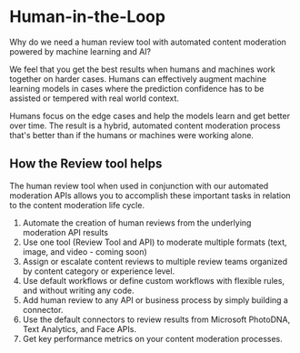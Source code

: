 <!--
NavPath: Content Moderator/Review Tool User Guide
LinkLabel: Human in the Loop
Url: content-moderator/documentation/review-tool-user-guide/human-in-the-loop
Weight: 25
-->

# Human-in-the-Loop #

Why do we need a human review tool with automated content moderation powered by machine learning and AI? 

We feel that you get the best results when humans and machines work together on harder cases. Humans can effectively augment machine learning models in cases where the prediction confidence has to be assisted or tempered with real world context. 

Humans focus on the edge cases and help the models learn and get better over time. The result is a hybrid, automated content moderation process that's better than if the humans or machines were working alone.

## How the Review tool helps ##

The human review tool when used in conjunction with our automated moderation APIs allows you to accomplish these important tasks in relation to the content moderation life cycle.

1. Automate the creation of human reviews from the underlying moderation API results
2. Use one tool (Review Tool and API) to moderate multiple formats (text, image, and video - coming soon)
3. Assign or escalate content reviews to multiple review teams organized by content category or experience level.
4. Use default workflows or define custom workflows with flexible rules, and without writing any code.
5. Add human review to any API or business process by simply building a connector.
6. Use the default connectors to review results from Microsoft PhotoDNA, Text Analytics, and Face APIs.
7. Get key performance metrics on your content moderation processes.
